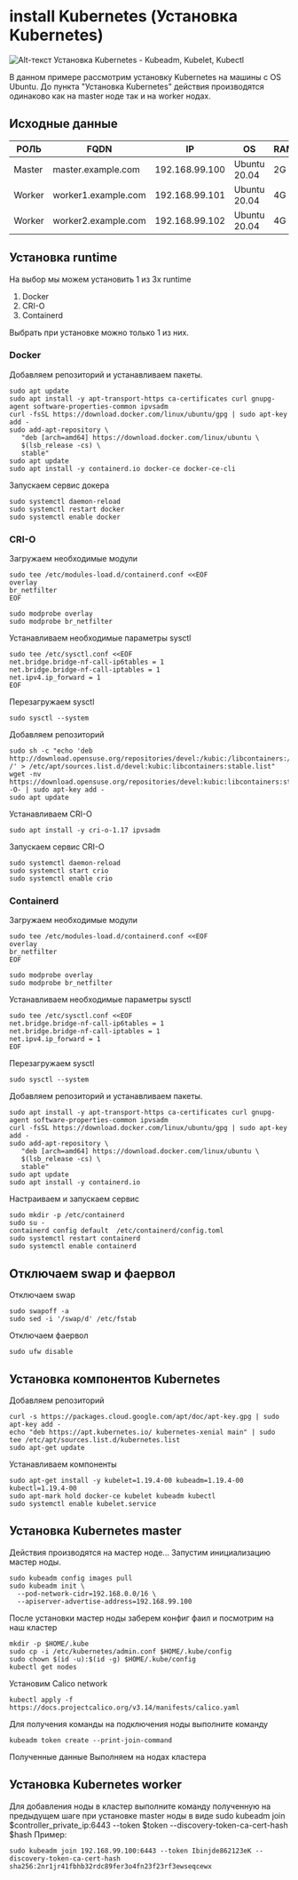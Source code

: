 # install Kubernetes (Установка Kubernetes)
![Alt-текст](https://hsto.org/getpro/habr/post_images/6ea/1b1/d57/6ea1b1d575af9daaec0e0b095cc88420.jpg)
Установка Kubernetes - Kubeadm, Kubelet, Kubectl

В данном примере рассмотрим установку Kubernetes на машины с OS Ubuntu. До пункта "Установка Kubernetes" действия производятся одинаково как на master ноде так и на worker нодах.  


## Исходные данные
|РОЛЬ|FQDN|IP|OS|RAM|CPU|
|----|----|----|----|----|----|
|Master|master.example.com|192.168.99.100|Ubuntu 20.04|2G|2|
|Worker|worker1.example.com|192.168.99.101|Ubuntu 20.04|4G|2|
|Worker|worker2.example.com|192.168.99.102|Ubuntu 20.04|4G|2|

## Установка runtime

На выбор мы можем установить 1 из 3х runtime 

1. Docker
2. CRI-O
3. Containerd

Выбрать при установке можно только 1 из них.

### Docker

Добавляем репозиторий и устанавливаем пакеты.

```console
sudo apt update
sudo apt install -y apt-transport-https ca-certificates curl gnupg-agent software-properties-common ipvsadm
curl -fsSL https://download.docker.com/linux/ubuntu/gpg | sudo apt-key add -
sudo add-apt-repository \
   "deb [arch=amd64] https://download.docker.com/linux/ubuntu \
   $(lsb_release -cs) \
   stable"
sudo apt update
sudo apt install -y containerd.io docker-ce docker-ce-cli
```

Запускаем сервис докера

```console
sudo systemctl daemon-reload 
sudo systemctl restart docker
sudo systemctl enable docker
```

### CRI-O

Загружаем необходимые модули

```console
sudo tee /etc/modules-load.d/containerd.conf <<EOF
overlay
br_netfilter
EOF

sudo modprobe overlay
sudo modprobe br_netfilter
```

Устанавливаем необходимые параметры sysctl

```console
sudo tee /etc/sysctl.conf <<EOF
net.bridge.bridge-nf-call-ip6tables = 1
net.bridge.bridge-nf-call-iptables = 1
net.ipv4.ip_forward = 1
EOF
```

Перезагружаем sysctl

```console
sudo sysctl --system
```

Добавляем репозиторий 

```console
sudo sh -c "echo 'deb http://download.opensuse.org/repositories/devel:/kubic:/libcontainers:/stable/xUbuntu_20.04/ /' > /etc/apt/sources.list.d/devel:kubic:libcontainers:stable.list"
wget -nv https://download.opensuse.org/repositories/devel:kubic:libcontainers:stable/xUbuntu_20.04/Release.key -O- | sudo apt-key add -
sudo apt update
```

Устанавливаем CRI-O

```console
sudo apt install -y cri-o-1.17 ipvsadm
```

Запускаем сервис CRI-O

```console
sudo systemctl daemon-reload
sudo systemctl start crio
sudo systemctl enable crio
```

### Containerd

Загружаем необходимые модули

```console
sudo tee /etc/modules-load.d/containerd.conf <<EOF
overlay
br_netfilter
EOF

sudo modprobe overlay
sudo modprobe br_netfilter
```

Устанавливаем необходимые параметры sysctl

```console
sudo tee /etc/sysctl.conf <<EOF
net.bridge.bridge-nf-call-ip6tables = 1
net.bridge.bridge-nf-call-iptables = 1
net.ipv4.ip_forward = 1
EOF
```

Перезагружаем sysctl

```console
sudo sysctl --system
```

Добавляем репозиторий и устанавливаем пакеты.

```console
sudo apt install -y apt-transport-https ca-certificates curl gnupg-agent software-properties-common ipvsadm
curl -fsSL https://download.docker.com/linux/ubuntu/gpg | sudo apt-key add -
sudo add-apt-repository \
   "deb [arch=amd64] https://download.docker.com/linux/ubuntu \
   $(lsb_release -cs) \
   stable"
sudo apt update
sudo apt install -y containerd.io
```

Настраиваем и запускаем сервис

```console
sudo mkdir -p /etc/containerd
sudo su -
containerd config default  /etc/containerd/config.toml
sudo systemctl restart containerd
sudo systemctl enable containerd
```

## Отключаем swap и фаервол

Отключаем swap

```console
sudo swapoff -a
sudo sed -i '/swap/d' /etc/fstab
```

Отключаем фаервол

```console
sudo ufw disable
```

## Установка компонентов Kubernetes

Добавляем репозиторий

```console
curl -s https://packages.cloud.google.com/apt/doc/apt-key.gpg | sudo apt-key add -
echo "deb https://apt.kubernetes.io/ kubernetes-xenial main" | sudo tee /etc/apt/sources.list.d/kubernetes.list
sudo apt-get update
```

Устанавливаем компоненты

```console
sudo apt-get install -y kubelet=1.19.4-00 kubeadm=1.19.4-00 kubectl=1.19.4-00
sudo apt-mark hold docker-ce kubelet kubeadm kubectl
sudo systemctl enable kubelet.service

```

## Установка Kubernetes master

Действия производятся на мастер ноде... 
Запустим инициализацию мастер ноды. 
```console
sudo kubeadm config images pull
sudo kubeadm init \
  --pod-network-cidr=192.168.0.0/16 \
  --apiserver-advertise-address=192.168.99.100
```

После установки мастер ноды заберем конфиг фаил и посмотрим на наш кластер

```console
mkdir -p $HOME/.kube
sudo cp -i /etc/kubernetes/admin.conf $HOME/.kube/config
sudo chown $(id -u):$(id -g) $HOME/.kube/config
kubectl get nodes
```

Установим Calico network 

```console
kubectl apply -f https://docs.projectcalico.org/v3.14/manifests/calico.yaml
```

Для получения команды на подключения ноды выполните команду 

```console
kubeadm token create --print-join-command
```

Полученные данные Выполняем на нодах кластера

## Установка Kubernetes worker

Для добавления ноды в кластер выполните команду полученную на предыдущем шаге при установке master ноды в виде sudo kubeadm join $controller_private_ip:6443 --token $token --discovery-token-ca-cert-hash $hash
Пример:

```console
sudo kubeadm join 192.168.99.100:6443 --token Ibinjde862123eK --discovery-token-ca-cert-hash sha256:2nr1jr41fbhb32rdc89fer3o4fn23f23rf3ewseqcewx
```

